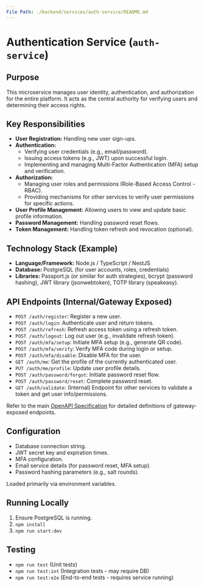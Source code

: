 ```yaml
---
File Path: ./backend/services/auth-service/README.md
---
```

# Authentication Service (`auth-service`)

## Purpose

This microservice manages user identity, authentication, and authorization for the entire platform. It acts as the central authority for verifying users and determining their access rights.

## Key Responsibilities

*   **User Registration:** Handling new user sign-ups.
*   **Authentication:**
    *   Verifying user credentials (e.g., email/password).
    *   Issuing access tokens (e.g., JWT) upon successful login.
    *   Implementing and managing Multi-Factor Authentication (MFA) setup and verification.
*   **Authorization:**
    *   Managing user roles and permissions (Role-Based Access Control - RBAC).
    *   Providing mechanisms for other services to verify user permissions for specific actions.
*   **User Profile Management:** Allowing users to view and update basic profile information.
*   **Password Management:** Handling password reset flows.
*   **Token Management:** Handling token refresh and revocation (optional).

## Technology Stack (Example)

*   **Language/Framework:** Node.js / TypeScript / NestJS
*   **Database:** PostgreSQL (for user accounts, roles, credentials)
*   **Libraries:** Passport.js (or similar for auth strategies), bcrypt (password hashing), JWT library (jsonwebtoken), TOTP library (speakeasy).

## API Endpoints (Internal/Gateway Exposed)

*   `POST /auth/register`: Register a new user.
*   `POST /auth/login`: Authenticate user and return tokens.
*   `POST /auth/refresh`: Refresh access token using a refresh token.
*   `POST /auth/logout`: Log out user (e.g., invalidate refresh token).
*   `POST /auth/mfa/setup`: Initiate MFA setup (e.g., generate QR code).
*   `POST /auth/mfa/verify`: Verify MFA code during login or setup.
*   `POST /auth/mfa/disable`: Disable MFA for the user.
*   `GET /auth/me`: Get the profile of the currently authenticated user.
*   `PUT /auth/me/profile`: Update user profile details.
*   `POST /auth/password/forgot`: Initiate password reset flow.
*   `POST /auth/password/reset`: Complete password reset.
*   `GET /auth/validate`: (Internal) Endpoint for other services to validate a token and get user info/permissions.

Refer to the main [OpenAPI Specification](../../../../docs/api/openapi-spec.yaml) for detailed definitions of gateway-exposed endpoints.

## Configuration

*   Database connection string.
*   JWT secret key and expiration times.
*   MFA configuration.
*   Email service details (for password reset, MFA setup).
*   Password hashing parameters (e.g., salt rounds).

Loaded primarily via environment variables.

## Running Locally

1.  Ensure PostgreSQL is running.
2.  `npm install`
3.  `npm run start:dev`

## Testing

*   `npm run test` (Unit tests)
*   `npm run test:int` (Integration tests - may require DB)
*   `npm run test:e2e` (End-to-end tests - requires service running)